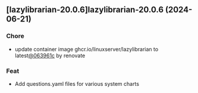 

## [lazylibrarian-20.0.6]lazylibrarian-20.0.6 (2024-06-21)

### Chore



- update container image ghcr.io/linuxserver/lazylibrarian to latest[@063961c](https://github.com/063961c) by renovate

### Feat



- Add questions.yaml files for various system charts
